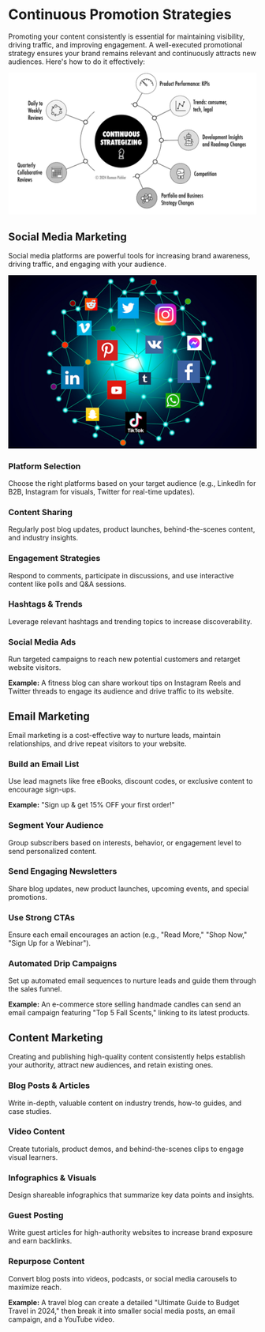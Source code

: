 # Continuous Promotion Strategies

Promoting your content consistently is essential for maintaining visibility, driving traffic, and improving engagement. A well-executed promotional strategy ensures your brand remains relevant and continuously attracts new audiences. Here's how to do it effectively:

![Continuous Promo](../images/week_5/continuepromopromotionstrategy.png)

## Social Media Marketing

Social media platforms are powerful tools for increasing brand awareness, driving traffic, and engaging with your audience.

![Continuous Promo](../images/week_5/SocMedMark.png)


### Platform Selection
Choose the right platforms based on your target audience (e.g., LinkedIn for B2B, Instagram for visuals, Twitter for real-time updates).

### Content Sharing
Regularly post blog updates, product launches, behind-the-scenes content, and industry insights.

### Engagement Strategies
Respond to comments, participate in discussions, and use interactive content like polls and Q&A sessions.

### Hashtags & Trends
Leverage relevant hashtags and trending topics to increase discoverability.

### Social Media Ads
Run targeted campaigns to reach new potential customers and retarget website visitors.

**Example:** A fitness blog can share workout tips on Instagram Reels and Twitter threads to engage its audience and drive traffic to its website.

## Email Marketing

Email marketing is a cost-effective way to nurture leads, maintain relationships, and drive repeat visitors to your website.

### Build an Email List
Use lead magnets like free eBooks, discount codes, or exclusive content to encourage sign-ups.

**Example:** "Sign up & get 15% OFF your first order!"

### Segment Your Audience
Group subscribers based on interests, behavior, or engagement level to send personalized content.

### Send Engaging Newsletters
Share blog updates, new product launches, upcoming events, and special promotions.

### Use Strong CTAs
Ensure each email encourages an action (e.g., "Read More," "Shop Now," "Sign Up for a Webinar").

### Automated Drip Campaigns
Set up automated email sequences to nurture leads and guide them through the sales funnel.

**Example:** An e-commerce store selling handmade candles can send an email campaign featuring "Top 5 Fall Scents," linking to its latest products.

## Content Marketing

Creating and publishing high-quality content consistently helps establish your authority, attract new audiences, and retain existing ones.

### Blog Posts & Articles
Write in-depth, valuable content on industry trends, how-to guides, and case studies.

### Video Content
Create tutorials, product demos, and behind-the-scenes clips to engage visual learners.

### Infographics & Visuals
Design shareable infographics that summarize key data points and insights.

### Guest Posting
Write guest articles for high-authority websites to increase brand exposure and earn backlinks.

### Repurpose Content
Convert blog posts into videos, podcasts, or social media carousels to maximize reach.

**Example:** A travel blog can create a detailed "Ultimate Guide to Budget Travel in 2024," then break it into smaller social media posts, an email campaign, and a YouTube video.